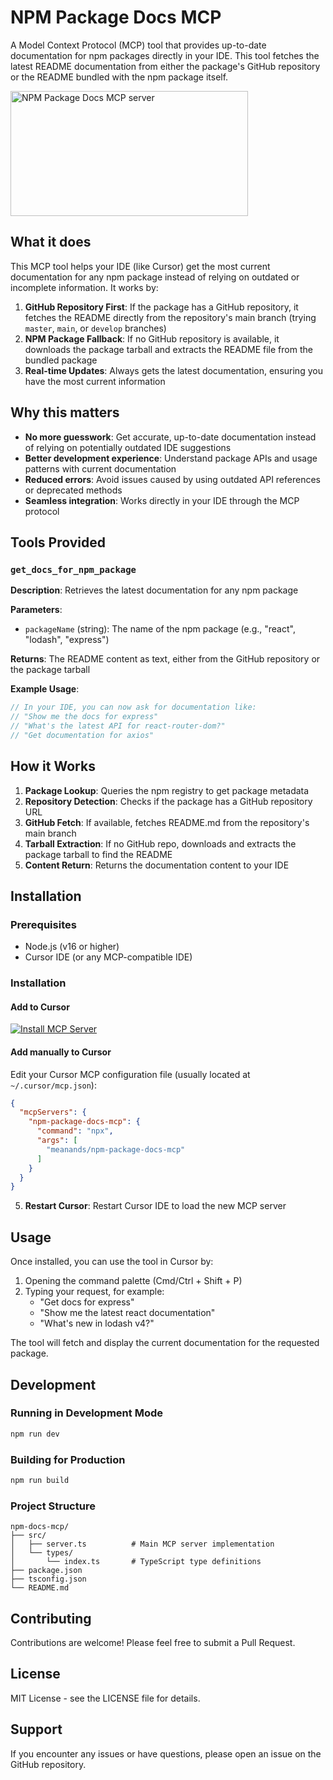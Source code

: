 # NPM Package Docs MCP

A Model Context Protocol (MCP) tool that provides up-to-date documentation for npm packages directly in your IDE. This tool fetches the latest README documentation from either the package's GitHub repository or the README bundled with the npm package itself.

<a href="https://glama.ai/mcp/servers/@meanands/npm-package-docs-mcp">
  <img width="380" height="200" src="https://glama.ai/mcp/servers/@meanands/npm-package-docs-mcp/badge" alt="NPM Package Docs MCP server" />
</a>

## What it does

This MCP tool helps your IDE (like Cursor) get the most current documentation for any npm package instead of relying on outdated or incomplete information. It works by:

1. **GitHub Repository First**: If the package has a GitHub repository, it fetches the README directly from the repository's main branch (trying `master`, `main`, or `develop` branches)
2. **NPM Package Fallback**: If no GitHub repository is available, it downloads the package tarball and extracts the README file from the bundled package
3. **Real-time Updates**: Always gets the latest documentation, ensuring you have the most current information

## Why this matters

- **No more guesswork**: Get accurate, up-to-date documentation instead of relying on potentially outdated IDE suggestions
- **Better development experience**: Understand package APIs and usage patterns with current documentation
- **Reduced errors**: Avoid issues caused by using outdated API references or deprecated methods
- **Seamless integration**: Works directly in your IDE through the MCP protocol

## Tools Provided

### `get_docs_for_npm_package`

**Description**: Retrieves the latest documentation for any npm package

**Parameters**:
- `packageName` (string): The name of the npm package (e.g., "react", "lodash", "express")

**Returns**: The README content as text, either from the GitHub repository or the package tarball

**Example Usage**:
```typescript
// In your IDE, you can now ask for documentation like:
// "Show me the docs for express"
// "What's the latest API for react-router-dom?"
// "Get documentation for axios"
```

## How it Works

1. **Package Lookup**: Queries the npm registry to get package metadata
2. **Repository Detection**: Checks if the package has a GitHub repository URL
3. **GitHub Fetch**: If available, fetches README.md from the repository's main branch
4. **Tarball Extraction**: If no GitHub repo, downloads and extracts the package tarball to find the README
5. **Content Return**: Returns the documentation content to your IDE

## Installation

### Prerequisites

- Node.js (v16 or higher)
- Cursor IDE (or any MCP-compatible IDE)

### Installation

#### Add to Cursor

[![Install MCP Server](https://cursor.com/deeplink/mcp-install-dark.svg)](https://cursor.com/en/install-mcp?name=npm-package-docs-mcp&config=eyJjb21tYW5kIjoibnB4IG1lYW5hbmRzL25wbS1wYWNrYWdlLWRvY3MtbWNwIn0%3D)

#### Add manually to Cursor

   Edit your Cursor MCP configuration file (usually located at `~/.cursor/mcp.json`):

   ```json
   {
     "mcpServers": {
       "npm-package-docs-mcp": {
         "command": "npx",
         "args": [
           "meanands/npm-package-docs-mcp"
         ]
       }
     }
   }
   ```

5. **Restart Cursor**: Restart Cursor IDE to load the new MCP server

## Usage

Once installed, you can use the tool in Cursor by:

1. Opening the command palette (Cmd/Ctrl + Shift + P)
2. Typing your request, for example:
   - "Get docs for express"
   - "Show me the latest react documentation"
   - "What's new in lodash v4?"

The tool will fetch and display the current documentation for the requested package.

## Development

### Running in Development Mode

```bash
npm run dev
```

### Building for Production

```bash
npm run build
```

### Project Structure

```
npm-docs-mcp/
├── src/
│   ├── server.ts          # Main MCP server implementation
│   └── types/
│       └── index.ts       # TypeScript type definitions
├── package.json
├── tsconfig.json
└── README.md
```

## Contributing

Contributions are welcome! Please feel free to submit a Pull Request.

## License

MIT License - see the LICENSE file for details.

## Support

If you encounter any issues or have questions, please open an issue on the GitHub repository.